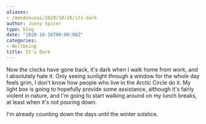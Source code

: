 ```yaml
---
aliases:
- /mendokusai/2020/10/26/its-dark
author: Jonny Spicer
type: blog
date: "2020-10-26T00:00:00Z"
categories:
- Wellbeing
title: It's Dark
---
```

Now the clocks have gone back, it's dark when I walk home from work, and I absolutely hate it. Only seeing sunlight through a window for the whole day feels grim, I don't know how
people who live in the Arctic Circle do it. My light box is going to hopefully provide some assistance, although it's fairly violent in nature, and I'm going to start walking around
on my lunch breaks, at least when it's not pouring down.

I'm already counting down the days until the winter solstice.
